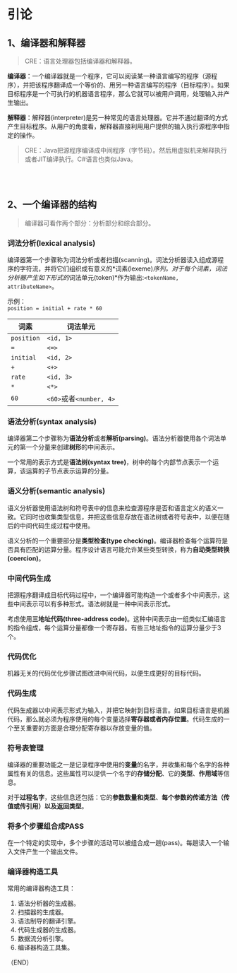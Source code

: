 # 引论    

## 1、编译器和解释器    

> CRE：语言处理器包括编译器和解释器。  

**编译器**：一个编译器就是一个程序，它可以阅读某一种语言编写的程序（源程序），并把该程序翻译成一个等价的、用另一种语言编写的程序（目标程序）。如果目标程序是一个可执行的机器语言程序，那么它就可以被用户调用，处理输入并产生输出。    

**解释器**：解释器(interpreter)是另一种常见的语言处理器。它并不通过翻译的方式产生目标程序。从用户的角度看，解释器直接利用用户提供的输入执行源程序中指定的操作。    

> CRE：Java把源程序编译成中间程序（字节码）。然后用虚拟机来解释执行或者JIT编译执行。C#语言也类似Java。    


<br />
<br />

## 2、一个编译器的结构    

> 编译器可看作两个部分：分析部分和综合部分。    

### 词法分析(lexical analysis)    

编译器第一个步骤称为词法分析或者扫描(scanning)。词法分析器读入组成源程序的字符流，并将它们组织成有意义的*词素(lexeme)*序列。对于每个词素，词法分析器产生如下形式的*词法单元(token)*作为输出:`<tokenName, attributeName>`。    

示例：  
`position = initial + rate * 60`    

|词素|词法单元|    
|-|-|
|`position`|`<id, 1>`|
|`=`|`<=>`|
|`initial`|`<id, 2>`|
|`+`|`<+>`|
|`rate`|`<id, 3>`|
|`*`|`<*>`|
|`60`|`<60>`或者`<number, 4>`|



### 语法分析(syntax analysis)    

编译器第二个步骤称为**语法分析**或者**解析(parsing)**。语法分析器使用各个词法单元的第一个分量来创建**树形**的中间表示。  

一个常用的表示方式是**语法树(syntax tree)**，树中的每个内部节点表示一个运算，该运算的子节点表示运算的分量。    

### 语义分析(semantic analysis)    

语义分析器使用语法树和符号表中的信息来检查源程序是否和语言定义的语义一致。它同时也收集类型信息，并把这些信息存放在语法树或者符号表中，以便在随后的中间代码生成过程中使用。    

语义分析的一个重要部分是**类型检查(type checking)**。编译器检查每个运算符是否具有匹配的运算分量。程序设计语言可能允许某些类型转换，称为**自动类型转换(coercion)**。    


### 中间代码生成    

把源程序翻译成目标代码过程中，一个编译器可能构造一个或者多个中间表示，这些中间表示可以有多种形式。语法树就是一种中间表示形式。    

考虑使用**三地址代码(three-address code)**。这种中间表示由一组类似汇编语言的指令组成，每个运算分量都像一个寄存器。有些三地址指令的运算分量少于3个。    

### 代码优化    

机器无关的代码优化步骤试图改进中间代码，以便生成更好的目标代码。    


### 代码生成    

代码生成器以中间表示形式为输入，并把它映射到目标语言。如果目标语言是机器代码，那么就必须为程序使用的每个变量选择**寄存器或者内存位置**。代码生成的一个至关重要的方面是合理分配寄存器以存放变量的值。    

### 符号表管理  

编译器的重要功能之一是记录程序中使用的**变量**的名字，并收集和每个名字的各种属性有关的信息。这些属性可以提供一个名字的**存储分配**、它的**类型**、**作用域**等信息。    

对于**过程名字**，这些信息还包括：它的**参数数量和类型**、**每个参数的传递方法（传值或传引用）**以及**返回类型**。    


### 将多个步骤组合成PASS    
在一个特定的实现中，多个步骤的活动可以被组合成一趟(pass)。每趟读入一个输入文件产生一个输出文件。    


### 编译器构造工具    

常用的编译器构造工具：  
1. 语法分析器的生成器。  
2. 扫描器的生成器。  
3. 语法制导的翻译引擎。  
4. 代码生成器的生成器。  
5. 数据流分析引擎。  
6. 编译器构造工具集。  


（END）  
